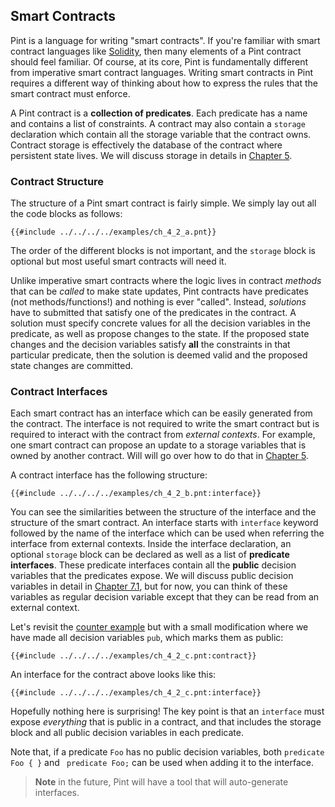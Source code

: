 ## Smart Contracts

Pint is a language for writing "smart contracts". If you're familiar with smart contract languages
like [Solidity](https://soliditylang.org/), then many elements of a Pint contract should feel
familiar. Of course, at its core, Pint is fundamentally different from imperative smart contract
languages. Writing smart contracts in Pint requires a different way of thinking about how to express
the rules that the smart contract must enforce.

A Pint contract is a **collection of predicates**. Each predicate has a name and contains a list of
constraints. A contract may also contain a `storage` declaration which contain all the storage
variable that the contract owns. Contract storage is effectively the database of the contract where
persistent state lives. We will discuss storage in details in [Chapter 5](../storage/index.md).

### Contract Structure

The structure of a Pint smart contract is fairly simple. We simply lay out all the code blocks as
follows:

```pint
{{#include ../../../../examples/ch_4_2_a.pnt}}
```

The order of the different blocks is not important, and the `storage` block is optional but most
useful smart contracts will need it.

Unlike imperative smart contracts where the logic lives in contract _methods_ that can be _called_
to make state updates, Pint contracts have predicates (not methods/functions!) and nothing is ever
"called". Instead, _solutions_ have to submitted that satisfy one of the predicates in the contract.
A solution must specify concrete values for all the decision variables in the predicate, as well as
propose changes to the state. If the proposed state changes and the decision variables satisfy
**all** the constraints in that particular predicate, then the solution is deemed valid and the
proposed state changes are committed.

### Contract Interfaces

Each smart contract has an interface which can be easily generated from the contract. The interface
is not required to write the smart contract but is required to interact with the contract from
_external contexts_. For example, one smart contract can propose an update to a storage variables
that is owned by another contract. Will will go over how to do that in [Chapter
5](../storage/index.md).

A contract interface has the following structure:

```pint
{{#include ../../../../examples/ch_4_2_b.pnt:interface}}
```

You can see the similarities between the structure of the interface and the structure of the smart
contract. An interface starts with `interface` keyword followed by the name of the interface which
can be used when referring the interface from external contexts. Inside the interface declaration,
an optional `storage` block can be declared as well as a list of **predicate interfaces**. These
predicate interfaces contain all the **public** decision variables that the predicates expose. We
will discuss public decision variables in detail in [Chapter 7.1](../advanced/pub_vars.md), but for
now, you can think of these variables as regular decision variable except that they can be read from
an external context.

Let's revisit the [counter example](../examples/counter.md) but with a small modification where we
have made all decision variables `pub`, which marks them as public:

```pint
{{#include ../../../../examples/ch_4_2_c.pnt:contract}}
```

An interface for the contract above looks like this:

```pint
{{#include ../../../../examples/ch_4_2_c.pnt:interface}}
```

Hopefully nothing here is surprising! The key point is that an `interface` must expose _everything_
that is public in a contract, and that includes the storage block and all public decision variables
in each predicate.

Note that, if a predicate `Foo` has no public decision variables, both `predicate Foo { }` and `
predicate Foo;` can be used when adding it to the interface.

> **Note** in the future, Pint will have a tool that will auto-generate interfaces.
